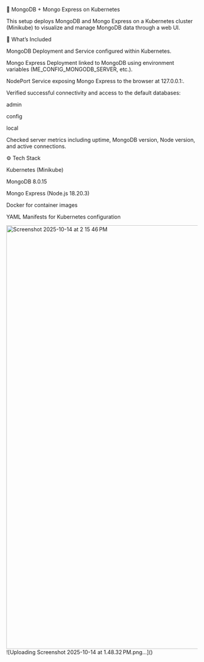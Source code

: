 🚀 MongoDB + Mongo Express on Kubernetes

This setup deploys MongoDB and Mongo Express on a Kubernetes cluster (Minikube) to visualize and manage MongoDB data through a web UI.

🧠 What’s Included

MongoDB Deployment and Service configured within Kubernetes.

Mongo Express Deployment linked to MongoDB using environment variables (ME_CONFIG_MONGODB_SERVER, etc.).

NodePort Service exposing Mongo Express to the browser at 127.0.0.1:<nodeport>.

Verified successful connectivity and access to the default databases:

admin

config

local

Checked server metrics including uptime, MongoDB version, Node version, and active connections.

⚙️ Tech Stack

Kubernetes (Minikube)

MongoDB 8.0.15

Mongo Express (Node.js 18.20.3)

Docker for container images

YAML Manifests for Kubernetes configuration


<img width="1728" height="1117" alt="Screenshot 2025-10-14 at 2 15 46 PM" src="https://github.com/user-attachments/assets/17a2112f-ac84-4c08-882d-4710c1639b78" />
![Uploading Screenshot 2025-10-14 at 1.48.32 PM.png…]()

